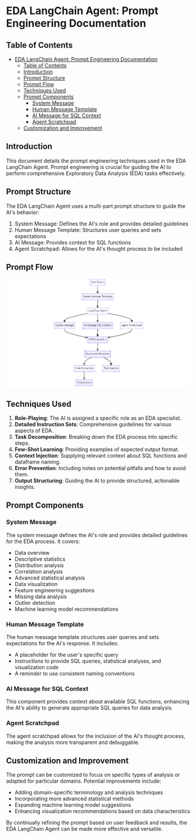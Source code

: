 # EDA LangChain Agent: Prompt Engineering Documentation

## Table of Contents
- [EDA LangChain Agent: Prompt Engineering Documentation](#eda-langchain-agent-prompt-engineering-documentation)
  - [Table of Contents](#table-of-contents)
  - [Introduction](#introduction)
  - [Prompt Structure](#prompt-structure)
  - [Prompt Flow](#prompt-flow)
  - [Techniques Used](#techniques-used)
  - [Prompt Components](#prompt-components)
    - [System Message](#system-message)
    - [Human Message Template](#human-message-template)
    - [AI Message for SQL Context](#ai-message-for-sql-context)
    - [Agent Scratchpad](#agent-scratchpad)
  - [Customization and Improvement](#customization-and-improvement)

## Introduction

This document details the prompt engineering techniques used in the EDA LangChain Agent. Prompt engineering is crucial for guiding the AI to perform comprehensive Exploratory Data Analysis (EDA) tasks effectively.

## Prompt Structure

The EDA LangChain Agent uses a multi-part prompt structure to guide the AI's behavior:

1. System Message: Defines the AI's role and provides detailed guidelines
2. Human Message Template: Structures user queries and sets expectations
3. AI Message: Provides context for SQL functions
4. Agent Scratchpad: Allows for the AI's thought process to be included

## Prompt Flow

![prompt-flow](/images/prompt_flow.png)

## Techniques Used

1. **Role-Playing**: The AI is assigned a specific role as an EDA specialist.
2. **Detailed Instruction Sets**: Comprehensive guidelines for various aspects of EDA.
3. **Task Decomposition**: Breaking down the EDA process into specific steps.
4. **Few-Shot Learning**: Providing examples of expected output format.
5. **Context Injection**: Supplying relevant context about SQL functions and dataframe naming.
6. **Error Prevention**: Including notes on potential pitfalls and how to avoid them.
7. **Output Structuring**: Guiding the AI to provide structured, actionable insights.

## Prompt Components

### System Message

The system message defines the AI's role and provides detailed guidelines for the EDA process. It covers:

- Data overview
- Descriptive statistics
- Distribution analysis
- Correlation analysis
- Advanced statistical analysis
- Data visualization
- Feature engineering suggestions
- Missing data analysis
- Outlier detection
- Machine learning model recommendations

### Human Message Template

The human message template structures user queries and sets expectations for the AI's response. It includes:

- A placeholder for the user's specific query
- Instructions to provide SQL queries, statistical analyses, and visualization code
- A reminder to use consistent naming conventions

### AI Message for SQL Context

This component provides context about available SQL functions, enhancing the AI's ability to generate appropriate SQL queries for data analysis.

### Agent Scratchpad

The agent scratchpad allows for the inclusion of the AI's thought process, making the analysis more transparent and debuggable.

## Customization and Improvement

The prompt can be customized to focus on specific types of analysis or adapted for particular domains. Potential improvements include:

- Adding domain-specific terminology and analysis techniques
- Incorporating more advanced statistical methods
- Expanding machine learning model suggestions
- Enhancing visualization recommendations based on data characteristics

By continually refining the prompt based on user feedback and results, the EDA LangChain Agent can be made more effective and versatile.

